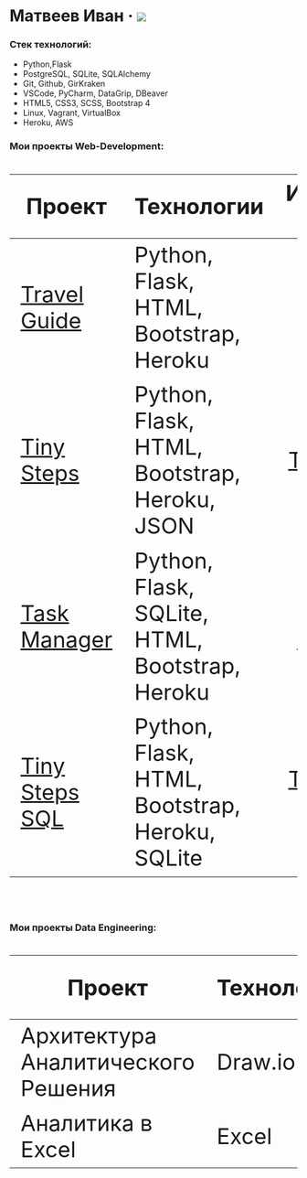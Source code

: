 # Матвеев Иван &middot; [![](https://img.shields.io/badge/resume-hh-red)](https://lobnya.hh.ru/resume/5ea62208ff01a2a4290039ed1f354774426b73)

### Стек технологий:
- Python,Flask
- PostgreSQL, SQLite, SQLAlchemy
- Git, Github, GirKraken
- VSCode, PyCharm, DataGrip, DBeaver
- HTML5, CSS3, SCSS, Bootstrap 4
- Linux, Vagrant, VirtualBox
- Heroku, AWS

### Мои проекты Web-Development:
<div class="w3-responsive">
<font size="12px">
<table style="font-size: 80%" width="100%" class="w3-table-all notranslate" id="myTable">
<thead>
<tr class="w3-white">
<th width="25%">Проект</th>
<th width="50%">Технологии</th>
<th width="25%">Исходный код</th>
</tr>
</thead>
<tbody>
<tr>
<td><a href="https://stepik-travel-guide.herokuapp.com/">Travel Guide</a></td>
<td>Python, Flask, HTML, Bootstrap, Heroku </td>
<td align="center"><a href="https://github.com/VanDev421/Travel">Travel Guide</a></td>
</tr>
<tr>
<td><a href="https://tiny-steps.herokuapp.com/">Tiny Steps</a></td>
<td>Python, Flask, HTML, Bootstrap, Heroku, JSON </td>
<td align="center"><a href="https://github.com/VanDev421/TinySteps">Tiny Steps</a></td>
</tr>
<tr>
<td><a href="https://simple-todo-master.herokuapp.com/">Task Manager</a></td>
<td>Python, Flask, SQLite, HTML, Bootstrap, Heroku </td>
<td align="center"><a href="https://github.com/VanDev421/Task_Manager">Task Manager</a></td>
</tr>
<tr>
<td><a href="https://tiny-steps.herokuapp.com/">Tiny Steps SQL</a></td>
<td> Python, Flask, HTML, Bootstrap, Heroku, SQLite </td>
<td align="center"><a href="https://github.com/VanDev421/Tiny-Steps-SQL">Tiny Steps SQL</a></td>
</tr>
</tbody>
</table>
</font>
</div>
</br>
  
  
### Мои проекты Data Engineering:
<div class="w3-responsive">
<font size="12px">
<table style="font-size: 80%" width="100%" class="w3-table-all notranslate" id="myTable">
<thead>
<tr class="w3-white">
<th width="25%">Проект</th>
<th width="50%">Технологии</th>
<th width="25%">Исходный код</th>
</tr>
</thead>
<tbody>
<tr>
<td>Архитектура Аналитического Решения</td>
<td>Draw.io </td>
<td align="center"><a href="https://github.com/VanDev421/DE-101/blob/master/Module-1/Solution_Architecture.png">Analytical Solution Architecture</a></td>
</tr>
 <tr>
<td>Аналитика в Excel</td>
<td>Excel </td>
<td align="center"><a href="https://github.com/VanDev421/DE-101/blob/master/Module-1/Sample%20-%20Superstore.xlsx">Аналитика продаж</a></td>
</tr>
</tbody>
</table>
</font>
</div>


